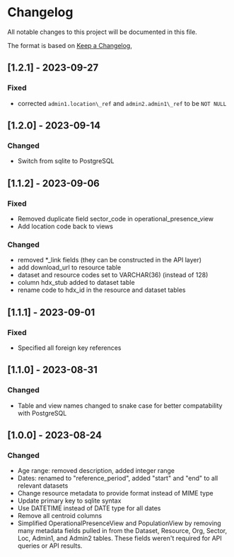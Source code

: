# Changelog

All notable changes to this project will be documented in this file.

The format is based on [Keep a Changelog](https://keepachangelog.com/en/1.0.0/),

## [1.2.1] - 2023-09-27

### Fixed

- corrected ``admin1.location\_ref`` and ``admin2.admin1\_ref`` to be ``NOT NULL`` 

## [1.2.0] - 2023-09-14

### Changed

- Switch from sqlite to PostgreSQL
  
## [1.1.2] - 2023-09-06

### Fixed

- Removed duplicate field sector_code in operational_presence_view
- Add location code back to views

### Changed

- removed *_link fields (they can be constructed in the API layer)
- add download_url to resource table
- dataset and resource codes set to VARCHAR(36) (instead of 128)
- column hdx_stub added to dataset table
- rename code to hdx_id in the resource and dataset tables

## [1.1.1] - 2023-09-01

### Fixed

- Specified all foreign key references

## [1.1.0] - 2023-08-31

### Changed

- Table and view names changed to snake case for better compatability
  with PostgreSQL

## [1.0.0] - 2023-08-24

### Changed

- Age range: removed description, added integer range
- Dates: renamed to "reference_period", added "start" and
  "end" to all relevant datasets
- Change resource metadata to provide format instead of MIME type
- Update primary key to sqlite syntax
- Use DATETIME instead of DATE type for all dates
- Remove all centroid columns
- Simplified OperationalPresenceView and PopulationView by removing many metadata
  fields pulled in from the Dataset, Resource, Org, Sector, Loc, Admin1, and Admin2
  tables. These fields weren't required for API queries or API results.
